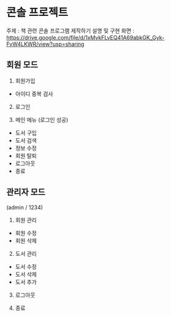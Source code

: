 # 콘솔 프로젝트

주제 : 책 관련 콘솔 프로그램 제작하기
설명 및 구현 화면 : https://drive.google.com/file/d/1xMvkFLvEQ41A69abkGK_Gyk-FvW4LKWR/view?usp=sharing

## 회원 모드

1. 회원가입
 - 아이디 중복 검사
 
2. 로그인

3. 메인 메뉴 (로그인 성공)
 - 도서 구입
 - 도서 검색
 - 정보 수정
 - 회원 탈퇴
 - 로그아웃
 - 종료
 
 ## 관리자 모드
 (admin / 1234)
 
 1. 회원 관리
  - 회원 수정
  - 회원 삭제
  
 2. 도서 관리
  - 도서 수정
  - 도서 삭제
  - 도서 추가
  
 3. 로그아웃
 
 4. 종료
